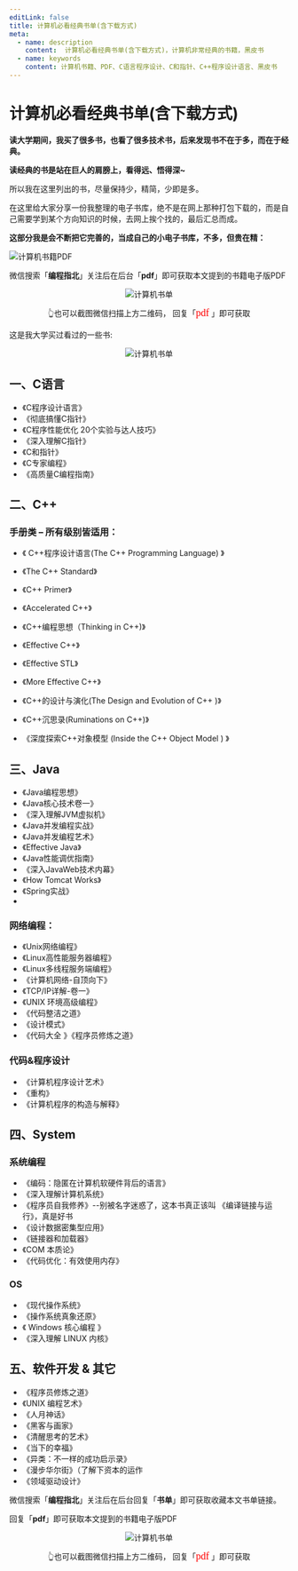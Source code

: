 ```yaml
---
editLink: false
title: 计算机必看经典书单(含下载方式)
meta:
  - name: description
    content:  计算机必看经典书单(含下载方式)，计算机非常经典的书籍，黑皮书
  - name: keywords
    content: 计算机书籍、PDF、C语言程序设计、C和指针、C++程序设计语言、黑皮书
---
```


# 计算机必看经典书单(含下载方式)

**读大学期间，我买了很多书，也看了很多技术书，后来发现书不在于多，而在于经典。**

**读经典的书是站在巨人的肩膀上，看得远、悟得深~**

所以我在这里列出的书，尽量保持少，精简，少即是多。

在这里给大家分享一份我整理的电子书库，绝不是在网上那种打包下载的，而是自己需要学到某个方向知识的时候，去网上挨个找的，最后汇总而成。

**这部分我是会不断把它完善的，当成自己的小电子书库，不多，但贵在精：**

![计算机书籍PDF](https://cdn.how2cs.cn/csguide/103902-1.png)

微信搜索「**编程指北**」关注后在后台「**pdf**」即可获取本文提到的书籍电子版PDF

<p align="center">
  <img src="https://cdn.how2cs.cn/csguide/095140.jpg" alt="计算机书单" width="auto" height="auto">
</p>

<center>👆也可以截图微信扫描上方二维码， 回复「<font face="黑体" size=4 color="red">pdf</font>
」即可获取</center>

这是我大学买过看过的一些书:

<p align="center">
  <img src="https://cdn.how2cs.cn/gzh/008i3skNgy1gshj5lzpurj306k0gm3ze.jpg" alt="计算机书单" width="auto" height="auto">
</p>

## 一、C语言

* 《C程序设计语言》
* 《彻底搞懂C指针》
* 《C程序性能优化  20个实验与达人技巧》
* 《深入理解C指针》
* 《C和指针》
* 《C专家编程》
* 《高质量C编程指南》

## 二、C++

### 手册类 – 所有级别皆适用：

* 《 C++程序设计语言(The C++ Programming Language) 》

* 《The C++ Standard》

* 《C++ Primer》

* 《Accelerated C++》 

* 《C++编程思想（Thinking in C++)》

* 《Effective C++》 

* 《Effective STL》 

* 《More Effective C++》 

* 《C++的设计与演化(The Design and Evolution of C++ )》

* 《C++沉思录(Ruminations on C++)》 

* 《深度探索C++对象模型 (Inside the C++ Object Model ) 》

## 三、Java

* 《Java编程思想》
* 《Java核心技术卷一》
* 《深入理解JVM虚拟机》
* 《Java并发编程实战》
* 《Java并发编程艺术》
* 《Effective Java》
* 《Java性能调优指南》
* 《深入JavaWeb技术内幕》
* 《How Tomcat Works》
* 《Spring实战》
* 

### 网络编程：

  * 《Unix网络编程》
  * 《Linux高性能服务器编程》
  * 《Linux多线程服务端编程》
  * 《计算机网络-自顶向下》
  * 《TCP/IP详解-卷一》
  * 《UNIX 环境高级编程》
  * 《代码整洁之道》 
  * 《设计模式》
  * 《代码大全 》《程序员修炼之道》

### 代码&程序设计

* 《计算机程序设计艺术》
* 《重构》
* 《计算机程序的构造与解释》


## 四、System

### 系统编程

* 《编码：隐匿在计算机软硬件背后的语言》
* 《深入理解计算机系统》
* 《程序员自我修养》--别被名字迷惑了，这本书真正该叫 《编译链接与运行》，真是好书
* 《设计数据密集型应用》
* 《链接器和加载器》
* 《COM 本质论》
* 《代码优化：有效使用内存》

### OS 

* 《现代操作系统》
* 《操作系统真象还原》
* 《 Windows 核心编程 》
* 《深入理解 LINUX 内核》



## 五、软件开发 & 其它

* 《程序员修炼之道》
* 《UNIX 编程艺术》
* 《人月神话》
* 《黑客与画家》
* 《清醒思考的艺术》
* 《当下的幸福》
* 《异类：不一样的成功启示录》
* 《漫步华尔街》（了解下资本的运作
* 《领域驱动设计》


微信搜索「**编程指北**」关注后在后台回复「**书单**」即可获取收藏本文书单链接。

回复「**pdf**」即可获取本文提到的书籍电子版PDF

<p align="center">
  <img src="https://cdn.how2cs.cn/csguide/095140.jpg" alt="计算机书单" width="auto" height="auto">
</p>

<center>👆也可以截图微信扫描上方二维码， 回复「<font face="黑体" size=4 color="red">pdf</font>
」即可获取</center>
